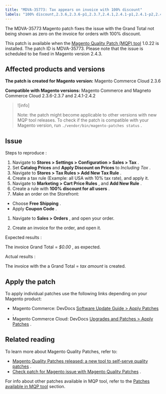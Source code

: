 ```yaml
---
title: "MDVA-35773: Tax appears on invoice with 100% discount"
labels: "100% discount,2.3.6,2.3.6-p1,2.3.7,2.4.1,2.4.1-p1,2.4.1-p2,2.4.2,MQP 1.0.22,MQP patches,Magento Commerce,Magento Commerce Cloud,Magento Quality Patches,grand total,invoice,tax miscalculated"
---
```


The MDVA-35773 Magento patch fixes the issue with the Grand Total not being shown as zero on the invoice for orders with 100% discount.

This patch is available when the [Magento Quality Patch (MQP) tool](https://support.magento.com/hc/en-us/articles/360047139492) 1.0.22 is installed. The patch ID is MDVA-35773. Please note that the issue is scheduled to be fixed in Magento version 2.4.3.

## Affected products and versions

 **The patch is created for Magento version:** Magento Commerce Cloud 2.3.6

 **Compatible with Magento versions:** Magento Commerce and Magneto Commerce Cloud 2.3.6-2.3.7 and 2.4.1-2.4.2

>![info]
>
>Note: the patch might become applicable to other versions with new MQP tool releases. To check if the patch is compatible with your Magento version, run `./vendor/bin/magento-patches status` .

## Issue

 <span class="wysiwyg-underline">Steps to reproduce</span> :

1. Navigate to **Stores > Settings > Configuration > Sales > Tax** .
1. Set **Catalog Prices** and **Apply Discount on Prices** to *Including Tax* .
1. Navigate to **Stores > Tax Rules > Add New Tax Rule** .
1. Create a tax rule (Example: all USA with 10% tax rate), and apply it.
1. Navigate to **Marketing > Cart Price Rules** , and **Add New Rule** .
1. Create a rule with **100% discount for all users** .
1. Make an order on the Storefront:

* Choose **Free Shipping** .
* Apply **Coupon Code** .

1. Navigate to **Sales > Orders** , and open your order.

1. Create an invoice for the order, and open it.

 <span class="wysiwyg-underline">Expected results</span> :

The invoice Grand Total = *$0.00* , as expected.

 <span class="wysiwyg-underline">Actual results</span> :

The invoice with the a Grand Total = *tax amount* is created.

## Apply the patch

To apply individual patches use the following links depending on your Magento product:

* Magento Commerce: DevDocs [Software Update Guide > Apply Patches](https://devdocs.magento.com/guides/v2.4/comp-mgr/patching.html) .
* Magento Commerce Cloud: DevDocs [Upgrades and Patches > Apply Patches](https://devdocs.magento.com/cloud/project/project-patch.html) .

## Related reading

To learn more about Magento Quality Patches, refer to:

* [Magento Quality Patches released: a new tool to self-serve quality patches](https://support.magento.com/hc/en-us/articles/360047139492) .
* [Check patch for Magento issue with Magento Quality Patches](https://support.magento.com/hc/en-us/articles/360047125252) .

For info about other patches available in MQP tool, refer to the [Patches available in MQP tool](https://support.magento.com/hc/en-us/sections/360010506631-Patches-available-in-MQP-tool-) section.